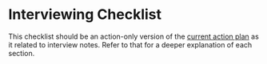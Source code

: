 # Interviewing Checklist

This checklist should be an action-only version of the [current action plan](action_plan/opportunities--2022/index.md) as it related to interview notes. Refer to that for a deeper explanation of each section.
